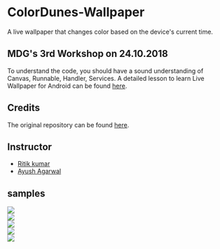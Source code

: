 # ColorDunes-Wallpaper
A live wallpaper that changes color based on the device's current time.

## MDG's 3rd Workshop on 24.10.2018

To understand the code, you should have a sound understanding of Canvas, Runnable, Handler, Services.
A detailed lesson to learn Live Wallpaper for Android can be found [here](http://www.vogella.com/tutorials/AndroidLiveWallpaper/article.html).

## Credits
The original repository can be found [here](https://github.com/KarthikRIyer/ColorDunes-Wallpaper).

## Instructor
* [Ritik kumar](https://github.com/dev-ritik)
* [Ayush Agarwal](https://github.com/aagarwal1012)


## samples
![ ](/lively/images/im1.png)<br/>
![ ](/lively/images/im2.png)<br/>
![ ](/lively/images/im3.png)<br/>
![ ](/lively/images/im4.png)<br/>
![ ](/lively/images/im5.png)<br/>
